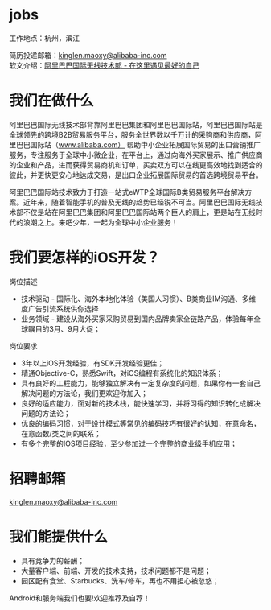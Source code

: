 # jobs
工作地点：杭州，滨江

简历投递邮箱：kinglen.maoxy@alibaba-inc.com       
软文介绍：[阿里巴巴国际无线技术部 - 在这里遇见最好的自己](http://icbu.info/welcome-to-icbu/)

# 我们在做什么
阿里巴巴国际无线技术部背靠阿里巴巴集团和阿里巴巴国际站，阿里巴巴国际站是全球领先的跨境B2B贸易服务平台，服务全世界数以千万计的采购商和供应商，阿里巴巴国际站（www.alibaba.com） 帮助中小企业拓展国际贸易的出口营销推广服务，专注服务于全球中小微企业，在平台上，通过向海外买家展示、推广供应商的企业和产品，进而获得贸易商机和订单，买卖双方可以在线更高效地找到适合的彼此，并更快更安心地达成交易，是出口企业拓展国际贸易的首选跨境贸易平台。

阿里巴巴国际站技术致力于打造一站式eWTP全球国际B类贸易服务平台解决方案。近年来，随着智能手机的普及无线的趋势已经锐不可当。阿里巴巴国际无线技术部不仅是站在阿里巴巴集团和阿里巴巴国际站两个巨人的肩上，更是站在无线时代的浪潮之上。来吧少年，一起为全球中小企业服务！

# 我们要怎样的iOS开发？

岗位描述
* 技术驱动 - 国际化、海外本地化体验（美国人习惯）、B类商业IM沟通、多维度广告引流系统供你选择
* 业务领域 - 建设从海外买家采购贸易到国内品牌卖家全链路产品，体验每年全球瞩目的3月、9月大促；

岗位要求
* 3年以上iOS开发经验，有SDK开发经验更佳；
* 精通Objective-C，熟悉Swift，对iOS编程有系统化的知识体系；
* 具有良好的工程能力，能够独立解决有一定复杂度的问题，如果你有一套自己解决问题的方法论，我们更欢迎你加入；
* 良好的适应能力，面对新的技术栈，能快速学习，并将习得的知识转化成解决问题的方法论；
* 优良的编码习惯，对于设计模式等常见的编码技巧有很好的认知，在意命名，在意函数/类之间的联系；
* 有多个完整的IOS项目经验，至少参加过一个完整的商业级手机应用；

# 招聘邮箱
kinglen.maoxy@alibaba-inc.com

# 我们能提供什么
* 具有竞争力的薪酬；
* 大量客户端、前端、开发的技术支持，技术问题都不是问题；
* 园区配有食堂、Starbucks、洗车/修车，再也不用担心被忽悠；

Android和服务端我们也要!欢迎推荐及自荐！
